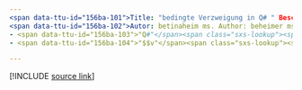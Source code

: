 ```yaml
---
<span data-ttu-id="156ba-101">Title: "bedingte Verzweigung in Q# " Beschreibung: Informationen zur bedingten Verzweigung und der if-Anweisung in der Q# Programmiersprache.</span><span class="sxs-lookup"><span data-stu-id="156ba-101">title: "Conditional branching in Q#" description: Learn about conditional branching and the 'if' statement in the Q# programming language.</span></span>
<span data-ttu-id="156ba-102">Autor: betinaheim ms. Author: beheimer ms. Date: 10/07/2020 ms. Topic: Artikel UID: Microsoft. Quantum. qsharp. conditionalbranching NO-LOC:</span><span class="sxs-lookup"><span data-stu-id="156ba-102">author: bettinaheim ms.author: beheim ms.date: 10/07/2020 ms.topic: article uid: microsoft.quantum.qsharp.conditionalbranching no-loc:</span></span>
- <span data-ttu-id="156ba-103">"Q#"</span><span class="sxs-lookup"><span data-stu-id="156ba-103">"Q#"</span></span>
- <span data-ttu-id="156ba-104">"$$v"</span><span class="sxs-lookup"><span data-stu-id="156ba-104">"$$v"</span></span>

---
```


<!---
# Conditional branching in Q#
-->

[!INCLUDE [source link](~/includes/qsharp-language/Specifications/Language/2_Statements/ConditionalBranching.md)]

